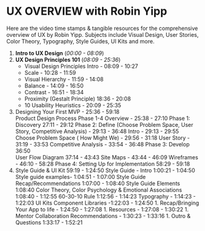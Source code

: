 # UX OVERVIEW with Robin Yipp

Here are the video time stamps & tangible resources for the comprehensive overview of UX by Robin Yipp.
Subjects include Visual Design, User Stories, Color Theory, Typography, Style Guides, UI Kits and more.


 1. **Intro to UX Design** (_00:00 - 08:09_) 
 1. **UX Design Principles 101**  (_08:09 - 25:36_)
     - Visual Design Principles Intro - 08:09 - 10:27
     - Scale - 10:28 - 11:59
     - Visual Hierarchy - 11:59 - 14:08
     - Balance - 14:09 - 16:50
     - Contrast - 16:51 - 18:34
     - Proximity (Gestalt Principle) 18:36 - 20:08
     - 10 Usability Heuristics - 20:09 - 25:35
 1. Designing Your First MVP - 25:36 - 59:18  
         Product Design Process 
            Phase 1-4 Overview - 25:38 - 27:10
            Phase 1: Discovery 27:11 - 29:12
            Phase 2: Define (Choose Problem Space, User Story, Competitive Analysis)  - 29:13 - 36:48
                 Intro - 29:13 - 29:55
                 Choose Problem Space ( How Might We) - 29:56 - 31:18
                 User Story - 31:19 - 33:53
                 Competitive Analysis - 33:54 - 36:48
            Phase 3: Develop 36:50 	
                 User Flow Diagram 37:14 - 43:43
                 Site Maps - 43:44 - 46:09
                 Wireframes - 46:10 - 58:28
            Phase 4: Setting Up for Implementation 58:29 - 59:18
   1. Style Guide & UI Kit 59:19 - 1:24:50
          Style Guide - 
            Intro 1:00:21 - 1:04:50
            Style guide examples- 1:04:51 - 1:07:00
            Style Guide Recap/Recommendations 1:07:00 - 1:08:40
            Style Guide Elements 1:08:40
              Color Theory, Color Psychology & Emotional Associations 1:08:40 - 1:12:55
              60-30-10 Rule 1:12:56 - 1:14:23
              Typography - 1:14:23 - 1:22:03
          UI Kits
              Component Libraries -1:22:03 - 1:24:50
    1. Recap/Bringing Your App to life - 1:24:50 - 1:27:08
    1. Resources - 1:27:08 - 1:30:22
    1. Mentor Collaboration Recommendations - 1:30:23 - 1:33:16
    1. Outro & Questions 1:33:17 - 1:52:21